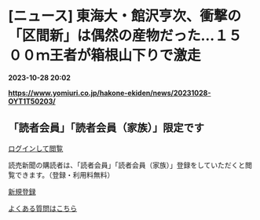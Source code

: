 # [ニュース] 東海大・館沢亨次、衝撃の「区間新」は偶然の産物だった…１５００ｍ王者が箱根山下りで激走

**2023-10-28 20:02**

**https://www.yomiuri.co.jp/hakone-ekiden/news/20231028-OYT1T50203/**

「読者会員」「読者会員（家族）」限定です
--------------------

[ログインして閲覧](https://www.yomiuri.co.jp/member/login/?to=%2Fhakone-ekiden%2Fnews%2F20231028-OYT1T50203%2F)

読売新聞の購読者は、「読者会員」「読者会員（家族）」登録をしていただくと閲覧できます。（登録・利用料無料）

[新規登録](https://www.yomiuri.co.jp/member/reg_top/)

[よくある質問はこちら](https://www.yomiuri.co.jp/help/faq/)